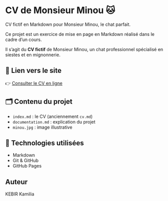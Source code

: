 # CV de Monsieur Minou 🐱
CV fictif en Markdown pour Monsieur Minou, le chat parfait.

Ce projet est un exercice de mise en page en Markdown réalisé dans le cadre d’un cours.

Il s’agit du **CV fictif** de Monsieur Minou, un chat professionnel spécialisé en siestes et en mignonnerie.

## 🔗 Lien vers le site

👉 [Consulter le CV en ligne](https://kaamsou.github.io/cv-monsieur-minou/)

## 🗂 Contenu du projet

- `index.md` : le CV (anciennement `cv.md`)
- `documentation.md` : explication du projet
- `minou.jpg` : image illustrative

## 🧰 Technologies utilisées

- Markdown
- Git & GitHub
- GitHub Pages

## Auteur 

KEBIR Kamilia

